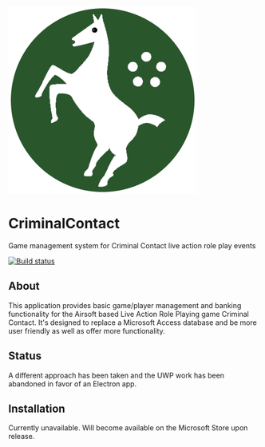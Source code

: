 
![Criminal Contact Logo](src/img/logo.png)

# CriminalContact
Game management system for Criminal Contact live action role play events

[![Build status](https://ci.appveyor.com/api/projects/status/n1j1i9stlfcg7tae?svg=true)](https://ci.appveyor.com/project/chrispickford/criminalcontact)

## About

This application provides basic game/player management and banking functionality for the Airsoft based Live Action Role Playing game Criminal Contact. It's designed to replace a Microsoft Access database and be more user friendly as well as offer more functionality.

## Status

A different approach has been taken and the UWP work has been abandoned in favor of an Electron app.

## Installation

Currently unavailable. Will become available on the Microsoft Store upon release.
